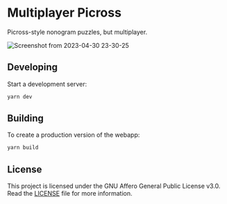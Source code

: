 # Multiplayer Picross

Picross-style nonogram puzzles, but multiplayer.

![Screenshot from 2023-04-30 23-30-25](https://user-images.githubusercontent.com/37254797/235393264-9bae969f-7a8e-4e25-9f23-9a526852bf92.png)

## Developing

Start a development server:

```bash
yarn dev
```

## Building

To create a production version of the webapp:

```bash
yarn build
```

## License

This project is licensed under the GNU Affero General Public License v3.0. Read the [LICENSE](LICENSE) file for more information.
